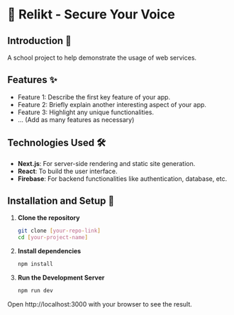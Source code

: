 # 🌟 Relikt - Secure Your Voice

## Introduction 📖
A school project to help demonstrate the usage of web services.

## Features ✨
- Feature 1: Describe the first key feature of your app.
- Feature 2: Briefly explain another interesting aspect of your app.
- Feature 3: Highlight any unique functionalities.
- ... (Add as many features as necessary)

## Technologies Used 🛠️
- **Next.js**: For server-side rendering and static site generation.
- **React**: To build the user interface.
- **Firebase**: For backend functionalities like authentication, database, etc.

## Installation and Setup 🚀
1. **Clone the repository**
   ```bash
   git clone [your-repo-link]
   cd [your-project-name]

2. **Install dependencies**
    ```bash
    npm install

3. **Run the Development Server**
    ```bash
    npm run dev
    
Open http://localhost:3000 with your browser to see the result.